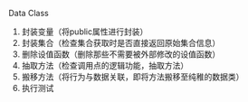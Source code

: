Data Class

1. 封装变量（将public属性进行封装）
2. 封装集合（检查集合获取时是否直接返回原始集合信息）
3. 删除设值函数（删除那些不需要被外部修改的设值函数）
4. 抽取方法（检查调用点的逻辑功能，抽取方法）
5. 搬移方法（将行为与数据关联，即将方法搬移至纯稚的数据类）
6. 执行测试